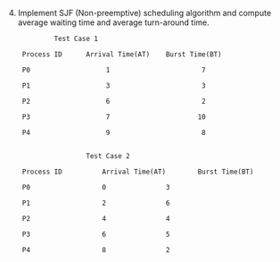 4. Implement SJF (Non-preemptive) scheduling algorithm and compute average waiting
    time and average turn-around time.
    
 				Test Case 1

		Process ID      Arrival Time(AT)    Burst Time(BT)

		P0                   1                       7

		P1                   3                       3

		P2                   6                       2

		P3                   7                      10

		P4                   9                       8


						Test Case 2

		Process ID 			Arrival Time(AT)		Burst Time(BT)
		
		P0 					0 				3
			
		P1 					2 				6
			
		P2 					4 				4
			
		P3 					6 				5
			
		P4 					8				2
